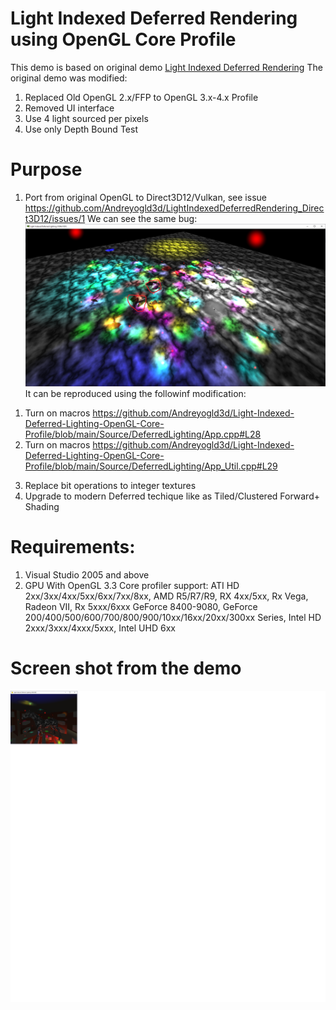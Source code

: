 # Light Indexed Deferred Rendering using OpenGL Core Profile

This demo is based on original demo [Light Indexed Deferred Rendering](https://github.com/dtrebilco/lightindexed-deferredrender) 
The original demo was modified:

1) Replaced Old OpenGL 2.x/FFP to OpenGL 3.x-4.x Profile
2) Removed UI interface
3) Use 4 light sourced per pixels
4) Use only Depth Bound Test

# Purpose

1) Port from original OpenGL to Direct3D12/Vulkan, see issue https://github.com/Andreyogld3d/LightIndexedDeferredRendering_Direct3D12/issues/1
 We can see the same bug:
 ![Screenshot](https://github.com/Andreyogld3d/Light-Indexed-Deferred-Lighting-OpenGL-Core-Profile/blob/main/Source/DeferredLighting/lidr_gl.png)
 It can be reproduced using the followinf modification:
 1. Turn on macros https://github.com/Andreyogld3d/Light-Indexed-Deferred-Lighting-OpenGL-Core-Profile/blob/main/Source/DeferredLighting/App.cpp#L28
 2. Turn on macros https://github.com/Andreyogld3d/Light-Indexed-Deferred-Lighting-OpenGL-Core-Profile/blob/main/Source/DeferredLighting/App_Util.cpp#L29
3) Replace bit operations to integer textures
4) Upgrade to modern Deferred techique like as Tiled/Clustered Forward+ Shading 

# Requirements:

1. Visual Studio 2005 and above
2. GPU With OpenGL 3.3 Core profiler support: ATI HD 2xx/3xx/4xx/5xx/6xx/7xx/8xx, AMD R5/R7/R9, RX 4xx/5xx, Rx Vega, Radeon VII, Rx 5xxx/6xxx
GeForce 8400-9080, GeForce 200/400/500/600/700/800/900/10xx/16xx/20xx/300xx Series, Intel HD 2xxx/3xxx/4xxx/5xxx, Intel UHD 6xx

# Screen shot from the demo

![Screenshot](https://github.com/Andreyogld3d/Light-Indexed-Deferred-Lighting-OpenGL-Core-Profile/blob/main/screenshot.png)

                                             
